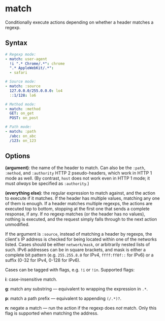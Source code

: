 match
=====

Conditionally execute actions depending on whether a header matches a regexp.

Syntax
------

```yaml
# Regexp mode:
- match: user-agent
  !i ".* Chrome/.*": chrome
  ".* AppleWebKit/.*":
  - safari

# Source mode:
- match: :source
  127.0.0.0/255.0.0.0: lo4
  ::1/128: lo6

# Method mode:
- match: :method
  GET: on_get
  POST: on_post

# Path mode:
- match: :path
  /abc: on_abc
  /123: on_123
```

Options
-------

**(argument)**: the name of the header to match. Can also be the `:path`, `:method`, and `:authority` HTTP 2 pseudo-headers, which work in HTTP 1 mode as well. (By contrast, `host` does not work even in HTTP 1 mode; it must *always* be specified as `:authority`.)

**(everything else)**: the regular expression to match against, and the action to execute if it matches. If the header has multiple values, matching any one of them is enough. If a header matches multiple regexps, the actions are executed top to bottom, stopping at the first one that sends a complete response, if any. If no regexp matches (or the header has no values), nothing is executed, and the request simply falls through to the next action unmodified.

If the argument is `:source`, instead of matching a header by regexps, the client's IP address is checked for being located within one of the networks listed. Cases should be either `network/mask`, or arbitrarily nested lists of such. IPv6 addresses can be in square brackets, and mask is either a complete bit pattern (e.g. `255.255.8.0` for IPv4, `ffff:ff0f::` for IPv6) or a suffix (0-32 for IPv4, 0-128 for IPv6).

Cases can be tagged with flags, e.g. `!i` or `!in`. Supported flags:

**i**: case-insensitive match.

**g**: match any substring — equivalent to wrapping the expression in `.*`.

**p**: match a path prefix — equivalent to appending `(/.*)?`.

**n**: negate a match — run the action if the regexp does *not* match. Only this flag is supported when matching the address.
